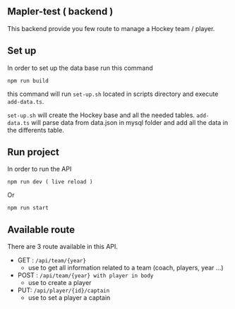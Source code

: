 ## Mapler-test ( backend )

This backend provide you few route to manage a Hockey team / player.

## Set up

In order to set up the data base run this command
```
npm run build
```

this command will run `set-up.sh` located in scripts directory and execute `add-data.ts`.

`set-up.sh` will create the Hockey base and all the needed tables.
`add-data.ts` will parse data from data.json in mysql folder and add all the data in the differents table.

## Run project

In order to run the API
```
npm run dev ( live reload )
```
Or
```
npm run start
```

## Available route

There are 3 route available in this API.
- GET : ```/api/team/{year}```
  - use to get all information related to a team (coach, players, year ...)
- POST : ```/api/team/{year} with player in body```
  - use to create a player
- PUT: ```/api/player/{id}/captain```
  - use to set a player a captain
